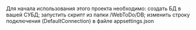 Для начала использования этого проекта необходимо:
создать БД в вашей СУБД;
запустить скрипт из папки /WebToDo/DB;
изменить строку подключения (DefaultConnection) в файле appsettings.json
